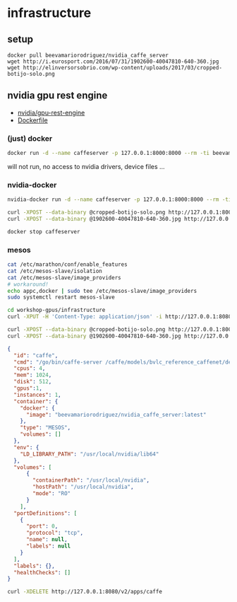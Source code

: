 # infrastructure


## setup
```
docker pull beevamariorodriguez/nvidia_caffe_server
wget http://i.eurosport.com/2016/07/31/1902600-40047810-640-360.jpg
wget http://elinversorsobrio.com/wp-content/uploads/2017/03/cropped-botijo-solo.png
```

## nvidia gpu rest engine
* [nvidia/gpu-rest-engine](https://github.com/NVIDIA/gpu-rest-engine)
* [Dockerfile](https://github.com/NVIDIA/gpu-rest-engine/blob/master/Dockerfile.caffe_server)

### (just) docker
```bash
docker run -d --name caffeserver -p 127.0.0.1:8000:8000 --rm -ti beevamariorodriguez/nvidia_caffe_server
```
will not run, no access to nvidia drivers, device files ...

### nvidia-docker
```bash
nvidia-docker run -d --name caffeserver -p 127.0.0.1:8000:8000 --rm -ti beevamariorodriguez/nvidia_caffe_server
```
```bash
curl -XPOST --data-binary @cropped-botijo-solo.png http://127.0.0.1:8000/api/classify| jq .
curl -XPOST --data-binary @1902600-40047810-640-360.jpg http://127.0.0.1:8000/api/classify| jq .
```
```bash
docker stop caffeserver
```

### mesos
```bash
cat /etc/marathon/conf/enable_features
cat /etc/mesos-slave/isolation
cat /etc/mesos-slave/image_providers
# workaround!
echo appc,docker | sudo tee /etc/mesos-slave/image_providers
sudo systemctl restart mesos-slave
```

```bash
cd workshop-gpus/infrastructure
curl -XPUT -H 'Content-Type: application/json' -i http://127.0.0.1:8080/v2/apps/caffe -d@caffe.application.json

```
```bash
curl -XPOST --data-binary @cropped-botijo-solo.png http://127.0.0.1:8000/api/classify| jq .
curl -XPOST --data-binary @1902600-40047810-640-360.jpg http://127.0.0.1:8000/api/classify| jq .
```

```json
{
  "id": "caffe",
  "cmd": "/go/bin/caffe-server /caffe/models/bvlc_reference_caffenet/deploy.prototxt /caffe/models/bvlc_reference_caffenet/bvlc_reference_caffenet.caffemodel /caffe/data/ilsvrc12/imagenet_mean.binaryproto /caffe/data/ilsvrc12/synset_words.txt",
  "cpus": 4,
  "mem": 1024,
  "disk": 512,
  "gpus":1,
  "instances": 1,
  "container": {
    "docker": {
      "image": "beevamariorodriguez/nvidia_caffe_server:latest"
    },
    "type": "MESOS",
    "volumes": []
  },
  "env": {
    "LD_LIBRARY_PATH": "/usr/local/nvidia/lib64"
  },
  "volumes": [
      {
        "containerPath": "/usr/local/nvidia",
        "hostPath": "/usr/local/nvidia",
        "mode": "RO"
      }
    ],
  "portDefinitions": [
    {
      "port": 0,
      "protocol": "tcp",
      "name": null,
      "labels": null
    }
  ],
  "labels": {},
  "healthChecks": []
}
```
```bash
curl -XDELETE http://127.0.0.1:8080/v2/apps/caffe
```

